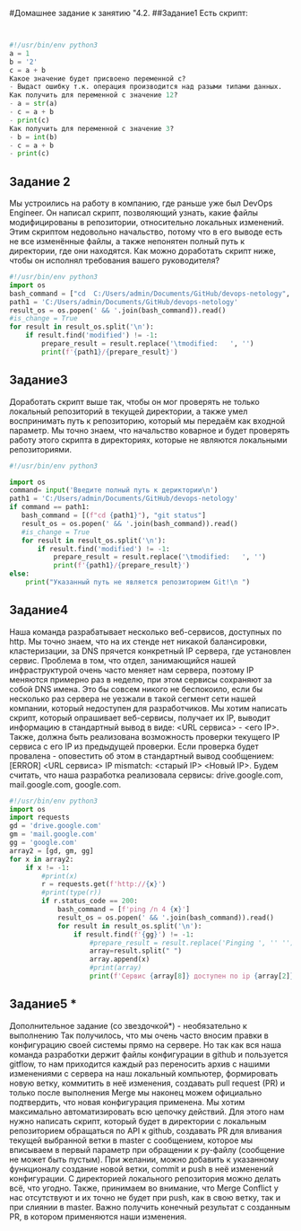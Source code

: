 #Домашнее задание к занятию "4.2.
##Задание1
Есть скрипт:
```python


#!/usr/bin/env python3
a = 1  
b = '2'  
c = a + b  
Какое значение будет присвоено переменной c?  
- Выдаст ошибку т.к. операция производится над разыми типами данных.  
Как получить для переменной c значение 12?  
- a = str(a)  
- c = a + b
- print(c)  
Как получить для переменной c значение 3?  
- b = int(b)  
- c = a + b
- print(c) 
```
## Задание 2
Мы устроились на работу в компанию, где раньше уже был DevOps Engineer. Он написал скрипт, позволяющий узнать, какие файлы модифицированы в репозитории, относительно локальных изменений. Этим скриптом недовольно начальство, потому что в его выводе есть не все изменённые файлы, а также непонятен полный путь к директории, где они находятся. Как можно доработать скрипт ниже, чтобы он исполнял требования вашего руководителя?
```python
#!/usr/bin/env python3
import os
bash_command = ["cd  C:/Users/admin/Documents/GitHub/devops-netology", "git status"]
path1 = 'C:/Users/admin/Documents/GitHub/devops-netology'
result_os = os.popen(' && '.join(bash_command)).read()
#is_change = True
for result in result_os.split('\n'):
    if result.find('modified') != -1:
        prepare_result = result.replace('\tmodified:   ', '')
        print(f'{path1}/{prepare_result}')
```
## Задание3  
Доработать скрипт выше так, чтобы он мог проверять не только локальный репозиторий в текущей директории, а также умел воспринимать путь к репозиторию, который мы передаём как входной параметр. Мы точно знаем, что начальство коварное и будет проверять работу этого скрипта в директориях, которые не являются локальными репозиториями.
```python
#!/usr/bin/env python3

import os
command= input('Введите полный путь к дериктории\n')
path1 = 'C:/Users/admin/Documents/GitHub/devops-netology'
if command == path1:
   bash_command = [(f"cd {path1}"), "git status"]
   result_os = os.popen(' && '.join(bash_command)).read()
   #is_change = True
   for result in result_os.split('\n'):
       if result.find('modified') != -1:
           prepare_result = result.replace('\tmodified:   ', '')
           print(f'{path1}/{prepare_result}')
else:
    print("Указанный путь не является репозиторием Git!\n ")
```
## Задание4
Наша команда разрабатывает несколько веб-сервисов, доступных по http. Мы точно знаем, что на их стенде нет никакой балансировки, кластеризации, за DNS прячется конкретный IP сервера, где установлен сервис. Проблема в том, что отдел, занимающийся нашей инфраструктурой очень часто меняет нам сервера, поэтому IP меняются примерно раз в неделю, при этом сервисы сохраняют за собой DNS имена. Это бы совсем никого не беспокоило, если бы несколько раз сервера не уезжали в такой сегмент сети нашей компании, который недоступен для разработчиков. Мы хотим написать скрипт, который опрашивает веб-сервисы, получает их IP, выводит информацию в стандартный вывод в виде: <URL сервиса> - <его IP>. Также, должна быть реализована возможность проверки текущего IP сервиса c его IP из предыдущей проверки. Если проверка будет провалена - оповестить об этом в стандартный вывод сообщением: [ERROR] <URL сервиса> IP mismatch: <старый IP> <Новый IP>. Будем считать, что наша разработка реализовала сервисы: drive.google.com, mail.google.com, google.com.  
```python
#!/usr/bin/env python3
import os
import requests
gd = 'drive.google.com'
gm = 'mail.google.com'
gg = 'google.com'
array2 = [gd, gm, gg]
for x in array2:
    if x != -1:
        #print(x)
        r = requests.get(f'http://{x}')
        #print(type(r))
        if r.status_code == 200:
            bash_command = [f'ping /n 4 {x}']
            result_os = os.popen(' && '.join(bash_command)).read()
            for result in result_os.split('\n'):
                if result.find(f'{gg}') != -1:
                    #prepare_result = result.replace('Pinging ', '' '')
                    array=result.split(" ")
                    array.append(x)
                    #print(array)
                    print(f'Сервис {array[8]} доступен по ip {array[2]}')

```
## Задание5 *
Дополнительное задание (со звездочкой*) - необязательно к выполнению
Так получилось, что мы очень часто вносим правки в конфигурацию своей системы прямо на сервере. Но так как вся наша команда разработки держит файлы конфигурации в github и пользуется gitflow, то нам приходится каждый раз переносить архив с нашими изменениями с сервера на наш локальный компьютер, формировать новую ветку, коммитить в неё изменения, создавать pull request (PR) и только после выполнения Merge мы наконец можем официально подтвердить, что новая конфигурация применена. Мы хотим максимально автоматизировать всю цепочку действий. Для этого нам нужно написать скрипт, который будет в директории с локальным репозиторием обращаться по API к github, создавать PR для вливания текущей выбранной ветки в master с сообщением, которое мы вписываем в первый параметр при обращении к py-файлу (сообщение не может быть пустым). При желании, можно добавить к указанному функционалу создание новой ветки, commit и push в неё изменений конфигурации. С директорией локального репозитория можно делать всё, что угодно. Также, принимаем во внимание, что Merge Conflict у нас отсутствуют и их точно не будет при push, как в свою ветку, так и при слиянии в master. Важно получить конечный результат с созданным PR, в котором применяются наши изменения.


